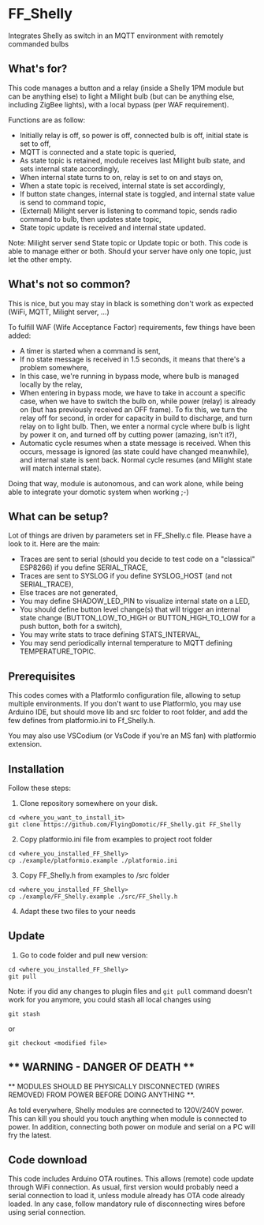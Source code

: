 # FF_Shelly
Integrates Shelly as switch in an MQTT environment with remotely commanded bulbs

## What's for?

This code manages a button and a relay (inside a Shelly 1PM module but can be anything else) to light a Milight bulb (but can be anything else, including ZigBee lights), with a local bypass (per WAF requirement).

Functions are as follow:
  - Initially relay is off, so power is off, connected bulb is off, initial state is set to off,
  - MQTT is connected and a state topic is queried,
  - As state topic is retained, module receives last Milight bulb state, and sets internal state accordingly,
  - When internal state turns to on, relay is set to on and stays on,
  - When a state topic is received, internal state is set accordingly,
  - If button state changes, internal state is toggled, and internal state value is send to command topic,
  - (External) Milight server is listening to command topic, sends radio command to bulb, then updates state topic,
  - State topic update is received and internal state updated.

Note: Milight server send State topic or Update topic or both. This code is able to manage either or both. Should your server have only one topic, just let the other empty.

## What's not so common?

This is nice, but you may stay in black is something don't work as expected (WiFi, MQTT, Milight server, ...)

To fulfill WAF (Wife Acceptance Factor) requirements, few things have been added:
  - A timer is started when a command is sent,
  - If no state message is received in 1.5 seconds, it means that there's a problem somewhere,
  - In this case, we're running in bypass mode, where bulb is managed locally by the relay,
  - When entering in bypass mode, we have to take in account a specific case, when we have to switch the bulb on, while power (relay) is already on (but has previously received an OFF frame). To fix this, we turn the relay off for second, in order for capacity in build to discharge, and turn relay on to light bulb. Then, we enter a normal cycle where bulb is light by power it on, and turned off by cutting power (amazing, isn't it?),
  - Automatic cycle resumes when a state message is received. When this occurs, message is ignored (as state could have changed meanwhile), and internal state is sent back. Normal cycle resumes (and Milight state will match internal state).

Doing that way, module is autonomous, and can work alone, while being able to integrate your domotic system when working ;-)

## What can be setup?

Lot of things are driven by parameters set in FF_Shelly.c file. Please have a look to it. Here are the main:
  - Traces are sent to serial (should you decide to test code on a "classical" ESP8266) if you define SERIAL_TRACE,
  - Traces are sent to SYSLOG if you define SYSLOG_HOST (and not SERIAL_TRACE),
  - Else traces are not generated,
  - You may define SHADOW_LED_PIN to visualize internal state on a LED,
  - You should define button level change(s) that will trigger an internal state change (BUTTON_LOW_TO_HIGH or BUTTON_HIGH_TO_LOW for a push button, both for a switch),
  - You may write stats to trace defining STATS_INTERVAL,
  - You may send periodically internal temperature to MQTT defining TEMPERATURE_TOPIC.

## Prerequisites

This codes comes with a PlatformIo configuration file, allowing to setup multiple environments. If you don't want to use PlatformIo, you may use Arduino IDE, but should move lib and src folder to root folder, and add the few defines from platformio.ini to Ff_Shelly.h.

You may also use VSCodium (or VsCode if you're an MS fan) with platformio extension.

## Installation

Follow these steps:
1. Clone repository somewhere on your disk.
```
cd <where_you_want_to_install_it>
git clone https://github.com/FlyingDomotic/FF_Shelly.git FF_Shelly
```

2. Copy platformio.ini file from examples to project root folder
```
cd <where_you_installed_FF_Shelly>
cp ./example/platformio.example ./platformio.ini
```

3. Copy FF_Shelly.h from examples to /src folder
```
cd <where_you_installed_FF_Shelly>
cp ./example/FF_Shelly.example ./src/FF_Shelly.h
```

4. Adapt these two files to your needs

## Update

1. Go to code folder and pull new version:
```
cd <where_you_installed_FF_Shelly>
git pull
```

Note: if you did any changes to plugin files and `git pull` command doesn't work for you anymore, you could stash all local changes using
```
git stash
```
or
```
git checkout <modified file>
```

## ** WARNING - DANGER OF DEATH **

** MODULES SHOULD BE PHYSICALLY DISCONNECTED (WIRES REMOVED) FROM POWER BEFORE DOING ANYTHING **.

As told everywhere, Shelly modules are connected to 120V/240V power. This can kill you should you touch anything when module is connected to power. In addition, connecting both power on module and serial on a PC will fry the latest.

## Code download

This code includes Arduino OTA routines. This allows (remote) code update through WiFi connection. As usual, first version would probably need a serial connection to load it, unless module already has OTA code already loaded. In any case, follow mandatory rule of disconnecting wires before using serial connection.
